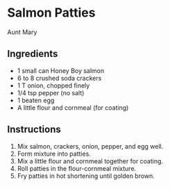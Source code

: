 # Salmon Patties

Aunt Mary

## Ingredients

- 1 small can Honey Boy salmon
- 6 to 8 crushed soda crackers
- 1 T onion, chopped finely
- 1/4 tsp pepper (no salt)
- 1 beaten egg
- A little flour and cornmeal (for coating)

## Instructions

1. Mix salmon, crackers, onion, pepper, and egg well.
2. Form mixture into patties.
3. Mix a little flour and cornmeal together for coating.
4. Roll patties in the flour-cornmeal mixture.
5. Fry patties in hot shortening until golden brown.
